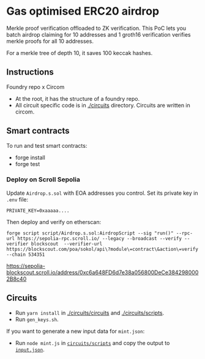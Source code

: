 # Gas optimised ERC20 airdrop
Merkle proof verification offloaded to ZK verification. This PoC lets you batch airdrop claiming for 10 addresses and 1 groth16 verification verifies merkle proofs for all 10 addresses.

For a merkle tree of depth 10, it saves 100 keccak hashes.

## Instructions

Foundry repo x Circom
- At the root, it has the structure of a foundry repo.
- All circuit specific code is in [./circuits](./circuits) directory. Circuits are written in circom.

## Smart contracts

To run and test smart contracts:
- forge install
- forge test

### Deploy on Scroll Sepolia
Update `Airdrop.s.sol` with EOA addresses you control. Set its private key in `.env` file:
```
PRIVATE_KEY=0xaaaaa....
```
Then deploy and verify on etherscan:
```
forge script script/Airdrop.s.sol:AirdropScript --sig "run()" --rpc-url https://sepolia-rpc.scroll.io/ --legacy --broadcast --verify --verifier blockscout  --verifier-url https://blockscout.com/poa/sokol/api\?module\=contract\&action\=verify --chain 534351
```

https://sepolia-blockscout.scroll.io/address/0xc6a648FD6d7e38a056800DeCe3842980002B8c40

## Circuits
- Run `yarn install` in [./circuits/circuits](./circuits/circuits) and [./circuits/scripts](./circuits/scripts).
- Run `gen_keys.sh`.

If you want to generate a new input data for `mint.json`:
- Run `node mint.js` in [`circuits/scripts`](./circuits/scripts/) and copy the output to [`input.json`](./circuits/circuits/input.json`).

